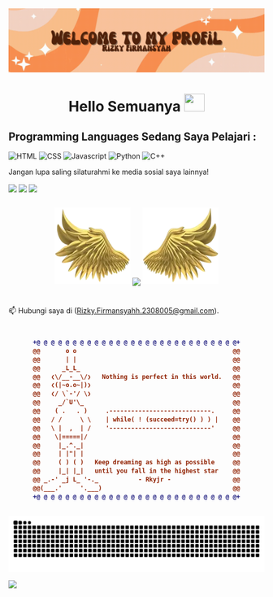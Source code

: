 <img src="https://github.com/RizkyFirmansyah-com/RizkyFirmansyah-com/blob/main/Retro%20Sparkles%20GIF%20Google%20Classroom%20Header.gif" >



<h1 align="center"> Hello Semuanya <img src="https://media.giphy.com/media/hvRJCLFzcasrR4ia7z/giphy.gif" width="40" height="35"> </h1>








## Programming Languages Sedang Saya Pelajari :


![HTML](https://img.shields.io/badge/html%20-%23E34F26.svg?&style=for-the-badge&logo=html5&logoColor=white)
![CSS](https://img.shields.io/badge/css%20-%231572B6.svg?&style=for-the-badge&logo=css3&logoColor=white)
![Javascript](https://img.shields.io/badge/-Javascript-ffb400?style=for-the-badge&logo=javascript&logoColor=ffff3f)
![Python](https://img.shields.io/badge/Python-blue?style=for-the-badge&logo=python&logoColor=blue)
![C++](https://img.shields.io/badge/c++%20-%2300599C.svg?&style=for-the-badge&logo=c%2B%2B&ogoColor=white)





Jangan lupa saling silaturahmi ke media sosial saya lainnya!

[<img align="center" height="40" src="https://img.icons8.com/fluent/144/000000/instagram-new.png"/>](https://www.instagram.com/rkyjr_/?next=%2F)
[<img align="center" height="40" src="https://img.icons8.com/color/144/000000/linkedin.png"/>](https://www.linkedin.com/in/rizky-firmansyah-17bb62341/)
[<img align="center" height="40" src= "https://img.icons8.com/?size=100&id=19318&format=png&color=000000"/>](https://www.youtube.com/@Rkyjr)

##
<p align="center">
  <img height="150" width="150" src="https://raw.githubusercontent.com/RizkyFirmansyah-com/RizkyFirmansyah-com/refs/heads/main/left.webp"/>
  <img align="center" src="https://github-readme-streak-stats.herokuapp.com?user=RizkyFirmansyah-com&theme=dark&locale=id&date_format=M%20j%5B%2C%20Y%5D&type=png"/>
  <img height="150" width="150" src="https://raw.githubusercontent.com/RizkyFirmansyah-com/RizkyFirmansyah-com/refs/heads/main/right.webp"/>
</p>

#
📫 Hubungi saya di (Rizky.Firmansyahh.2308005@gmail.com).

#

<h4 align="center">
  
```diff
+@ @ @ @ @ @ @ @ @ @ @ @ @ @ @ @ @ @ @ @ @ @ @ @ @ @ @ @+
@@       o o                                           @@
@@       | |                                           @@
@@      _L_L_                                          @@
@@   ❮\/__-__\/❯   Nothing is perfect in this world.   @@
@@   ❮(|~o.o~|)❯                                       @@
@@   ❮/ \`-'/ \❯                                       @@
@@     _/`U'\_                                         @@
@@    ( .   . )     .----------------------------.     @@
@@   / /     \ \    | while( ! (succeed=try() ) ) |    @@
@@   \ |  ,  | /    '----------------------------'     @@
@@    \|=====|/                                        @@
@@     |_.^._|                                         @@
@@     | |"| |                                         @@
@@     ( ) ( )   Keep dreaming as high as possible     @@
@@     |_| |_|   until you fall in the highest star    @@
@@ _.-' _j L_ '-._           - Rkyjr -                 @@
@@(___.'     '.___)                                    @@
+@ @ @ @ @ @ @ @ @ @ @ @ @ @ @ @ @ @ @ @ @ @ @ @ @ @ @ @+
```

</h4>  


##


![𝙶𝚒𝚝𝚑𝚞𝚋 𝙲𝚘𝚗𝚝𝚛𝚒𝚋𝚞𝚝𝚒𝚘𝚗 𝙶𝚛𝚊𝚙𝚑](https://github.com/RizkyFirmansyah-com/RizkyFirmansyah-com/blob/main/github-contribution-grid-snake.svg)


<img src="https://github.com/RizkyFirmansyah-com/RizkyFirmansyah-com/blob/main/hand.gif">
